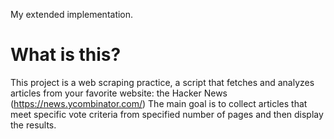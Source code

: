 My extended implementation.
# What is this?
This project is a web scraping practice, a script that fetches and analyzes articles from your favorite website: the Hacker News (https://news.ycombinator.com/)
The main goal is to collect articles that meet specific vote criteria from specified number of pages and then display the results.